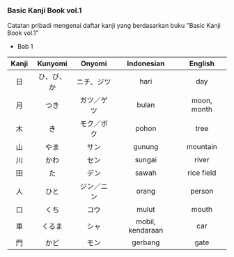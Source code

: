 ### Basic Kanji Book vol.1
Catatan pribadi mengenai daftar kanji yang berdasarkan buku "Basic Kanji Book vol.1"
* Bab 1

| Kanji |  Kunyomi   |   Onyomi   |    Indonesian    |   English   |
| :---: | :--------: | :--------: | :--------------: | :---------: |
|  日   | ひ、び、か | ニチ、ジツ |       hari       |     day     |
|  月   |    つき    | ガツ／ゲツ |      bulan       | moon, month |
|  木   |     き     | モク／ボク |      pohon       |    tree     |
|  山   |    やま    |    サン    |      gunung      |  mountain   |
|  川   |    かわ    |    セン    |      sungai      |    river    |
|  田   |     た     |    デン    |      sawah       | rice field  |
|  人   |    ひと    | ジン／ニン |      orang       |   person    |
|  口   |    くち    |    コウ    |      mulut       |    mouth    |
|  車   |   くるま   |    シャ    | mobil, kendaraan |     car     |
|  門   |    かど    |    モン    |     gerbang      |    gate     |